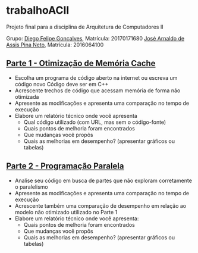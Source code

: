 # trabalhoACII
Projeto final para a disciplina de Arquitetura de Computadores II

Grupo:
[Diego Felipe Gonçalves](https://github.com/FelipeNasci), Matrícula: 20170171680
[José Arnaldo de Assis Pina Neto](https://github.com/mejnour), Matrícula: 2016064100

## [Parte 1 - Otimização de Memória Cache](https://github.com/FelipeNasci/trabalhoACII/tree/master/Parte%201#parte-1---otimiza%C3%A7%C3%A3o-de-mem%C3%B3ria-cache)

*	Escolha um programa de código aberto na internet ou escreva um código novo
Código deve ser em C++
*	Acrescente trechos de código que acessam memória de forma não otimizada
*	Apresente as modificações e apresenta uma comparação no tempo de execução
*	Elabore um relatório técnico onde você apresenta
	- Qual código utilizado (com URL, mas sem o código-fonte) 
	- Quais pontos de melhoria foram encontrados
	- Que mudanças você propôs
	- Quais as melhorias em desempenho? (apresentar gráficos ou tabelas)

## [Parte 2 - Programação Paralela](https://github.com/FelipeNasci/trabalhoACII/tree/master/Parte%202#parte-2---programa%C3%A7%C3%A3o-paralela)

*	Analise seu código em busca de partes que não exploram corretamente o paralelismo
*	Apresente as modificações e apresenta uma comparação no tempo de execução
*	Acrescente também uma comparação de desempenho em relação ao modelo não otimizado utilizado no Parte 1
*	Elabore um relatório técnico onde você apresenta:
	- Quais pontos de melhoria foram encontrados
	- Que mudanças você propôs
	- Quais as melhorias em desempenho? (apresentar gráficos ou tabelas)
